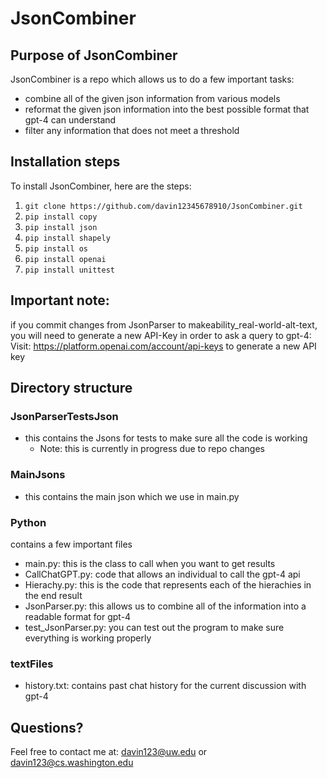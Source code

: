 # JsonCombiner

## Purpose of JsonCombiner 
JsonCombiner is a repo which allows us to do a few important tasks:
- combine all of the given json information from various models
- reformat the given json information into the best possible format that gpt-4 can understand
- filter any information that does not meet a threshold 

## Installation steps 
To install JsonCombiner, here are the steps:

1. `git clone https://github.com/davin12345678910/JsonCombiner.git`
2. `pip install copy`
3. `pip install json`
4. `pip install shapely`
5. `pip install os`
6. `pip install openai`
7. `pip install unittest`

## Important note: 
if you commit changes from JsonParser to makeability_real-world-alt-text, you will
need to generate a new API-Key in order to ask a query to gpt-4:
Visit: https://platform.openai.com/account/api-keys to generate a new API key

## Directory structure
### JsonParserTestsJson
- this contains the Jsons for tests to make sure all the code is working 
  - Note: this is currently in progress due to repo changes

### MainJsons
- this contains the main json which we use in main.py

### Python
contains a few important files
- main.py: this is the class to call when you want to get results 
- CallChatGPT.py: code that allows an individual to call the gpt-4 api
- Hierachy.py: this is the code that represents each of the hierachies in the end result
- JsonParser.py: this allows us to combine all of the information into a readable format for gpt-4
- test_JsonParser.py: you can test out the program to make sure everything is working properly

### textFiles
- history.txt: contains past chat history for the current discussion with gpt-4


## Questions?
Feel free to contact me at: davin123@uw.edu or davin123@cs.washington.edu
